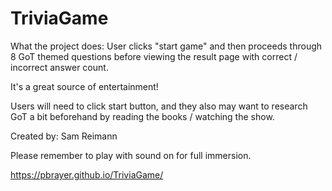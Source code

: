 # TriviaGame

What the project does:
User clicks "start game" and then proceeds through 8 GoT themed questions before viewing the result page with correct / incorrect answer count.

It's a great source of entertainment!

Users will need to click start button, and they also may want to research GoT a bit beforehand by reading the books / watching the show.

Created by: Sam Reimann

Please remember to play with sound on for full immersion.

https://pbrayer.github.io/TriviaGame/
